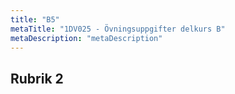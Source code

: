 ```yaml
---
title: "B5"
metaTitle: "1DV025 - Övningsuppgifter delkurs B"
metaDescription: "metaDescription"
---
```


## Rubrik 2
